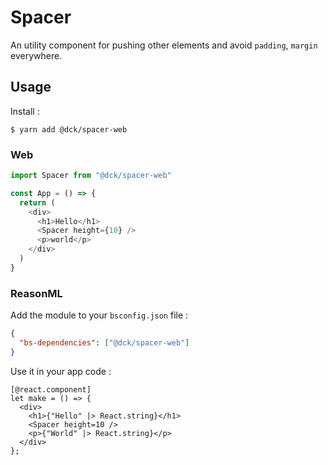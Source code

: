 # Spacer

An utility component for pushing other elements and avoid `padding`, `margin` everywhere.

## Usage

Install :

```console
$ yarn add @dck/spacer-web
```

### Web

```js
import Spacer from "@dck/spacer-web"

const App = () => {
  return (
    <div>
      <h1>Hello</h1>
      <Spacer height={10} />
      <p>world</p>
    </div>
  )
}
```

### ReasonML

Add the module to your `bsconfig.json` file :

```json
{
  "bs-dependencies": ["@dck/spacer-web"]
}
```

Use it in your app code :

```reason
[@react.component]
let make = () => {  
  <div>
    <h1>{"Hello" |> React.string}</h1>
    <Spacer height=10 />
    <p>{"World" |> React.string}</p>
  </div>
};
```
